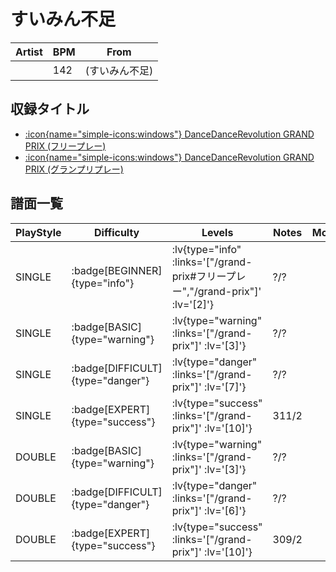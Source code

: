 # すいみん不足

|Artist|BPM|From|
|------|---|----|
||142|(すいみん不足)|

## 収録タイトル

- [ :icon{name="simple-icons:windows"} DanceDanceRevolution GRAND PRIX (フリープレー)](/grand-prix#フリープレー)
- [ :icon{name="simple-icons:windows"} DanceDanceRevolution GRAND PRIX (グランプリプレー)](/grand-prix)

## 譜面一覧

|PlayStyle|Difficulty|Levels|Notes|Movie|
|---------|----------|------|-----|-----|
|SINGLE| :badge[BEGINNER]{type="info"} | :lv{type="info" :links='["/grand-prix#フリープレー","/grand-prix"]' :lv='[2]'} |?/?||
|SINGLE| :badge[BASIC]{type="warning"} | :lv{type="warning" :links='["/grand-prix"]' :lv='[3]'} |?/?||
|SINGLE| :badge[DIFFICULT]{type="danger"} | :lv{type="danger" :links='["/grand-prix"]' :lv='[7]'} |?/?||
|SINGLE| :badge[EXPERT]{type="success"} | :lv{type="success" :links='["/grand-prix"]' :lv='[10]'} |311/2||
|DOUBLE| :badge[BASIC]{type="warning"} | :lv{type="warning" :links='["/grand-prix"]' :lv='[3]'} |?/?||
|DOUBLE| :badge[DIFFICULT]{type="danger"} | :lv{type="danger" :links='["/grand-prix"]' :lv='[6]'} |?/?||
|DOUBLE| :badge[EXPERT]{type="success"} | :lv{type="success" :links='["/grand-prix"]' :lv='[10]'} |309/2||
